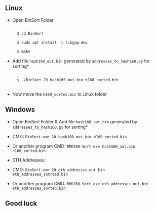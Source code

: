 ## Linux
- Open BinSort Folder
  
  ```sh
  
    $ cd BinSort 

    $ sudo apt install -y libgmp-dev
    
    $ make

    ```
- Add file ```hash160_out.bin``` generated by ```addresses_to_hash160.py``` for sorting*
  
  ```sh
 
    $ ./BinSort 20 hash160_out.bin h160_sorted.bin
    
    ```
- Now move the ```h160_sorted.bin``` to Linux folder

 ## Windows
 - Open BinSort Folder & Add file ```hash160_out.bin``` generated by ```addresses_to_hash160.py``` for sorting*
 - CMD: ```BinSort.exe 20 hash160_out.bin h160_sorted.bin```

- Or another program CMD: ```RMD160-Sort.exe hash160_out.bin h160_sorted.bin```

- ETH Addresses : 

- CMD: ```BinSort.exe 20 eth_addresses_out.bin eth_addresses_sotrted.bin```

- Or another program CMD: ```RMD160-Sort.exe eth_addresses_out.bin eth_addresses_sorted.bin```

## Good luck
   
